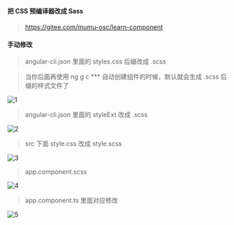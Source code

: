 #### 把 CSS 预编译器改成 Sass

>https://gitee.com/mumu-osc/learn-component

#### 手动修改
>angular-cli.json 里面的 styles.css 后缀改成 .scss

>当你后面再使用 ng g c *** 自动创建组件的时候，默认就会生成 .scss 后缀的样式文件了

![1](https://user-images.githubusercontent.com/30850497/49342368-882cd680-f695-11e8-9b1a-a4c37b2ad5f4.png)


>angular-cli.json 里面的 styleExt 改成 .scss

![2](https://user-images.githubusercontent.com/30850497/49342374-9e3a9700-f695-11e8-8af3-65a84937bc11.png)

>src 下面 style.css 改成 style.scss

![3](https://user-images.githubusercontent.com/30850497/49342381-ab578600-f695-11e8-86c2-d292fe03e181.png)

>app.component.scss

![4](https://user-images.githubusercontent.com/30850497/49342386-bd392900-f695-11e8-963b-36e8af0005f9.png)

>app.component.ts 里面对应修改

![5](https://user-images.githubusercontent.com/30850497/49342441-5cf6b700-f696-11e8-9dc4-fbcb2b66b417.png)